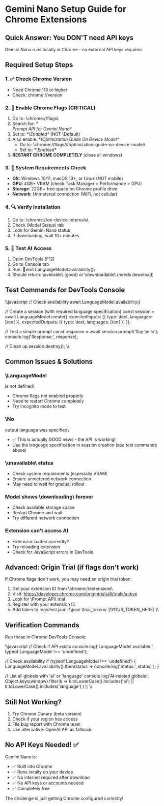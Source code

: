 # Gemini Nano Setup Guide for Chrome Extensions

## Quick Answer: You DON'T need API keys

Gemini Nano runs locally in Chrome - no external API keys required.

## Required Setup Steps

### 1. ✅ Check Chrome Version

- Need Chrome 118 or higher
- Check: chrome://version

### 2. 🚩 Enable Chrome Flags (CRITICAL)

1. Go to: \chrome://flags\
2. Search for: **\
Prompt
API
for
Gemini
Nano\**
3. Set to: **\Enabled\** (NOT \Default\)
4. Also enable: **\Optimization
Guide
On
Device
Model\**
   - Go to: \chrome://flags/#optimization-guide-on-device-model\
   - Set to: **\Enabled\**
5. **RESTART CHROME COMPLETELY** (close all windows)

### 3. 💾 System Requirements Check

- **OS**: Windows 10/11, macOS 13+, or Linux (NOT mobile)
- **GPU**: 4GB+ VRAM (check Task Manager > Performance > GPU)
- **Storage**: 22GB+ free space on Chrome profile drive
- **Network**: Unmetered connection (WiFi, not cellular)

### 4. 🔍 Verify Installation

1. Go to: \chrome://on-device-internals\
2. Check \Model
Status\ tab
3. Look for Gemini Nano status
4. If downloading, wait 10+ minutes

### 5. 🧪 Test AI Access

1. Open DevTools (F12)
2. Go to Console tab
3. Run: \wait LanguageModel.availability()\
4. Should return: \available\ (good) or \downloadable\ (needs download)

## Test Commands for DevTools Console

\\\javascript
// Check availability
await LanguageModel.availability()

// Create a session (with required language specification)
const session = await LanguageModel.create({
  expectedInputs: [{ type: \text\, languages: [\en\] }],
  expectedOutputs: [{ type: \text\, languages: [\en\] }]
});

// Test a simple prompt
const response = await session.prompt('Say hello');
console.log('Response:', response);

// Clean up
session.destroy();
\\\

## Common Issues & Solutions

### \LanguageModel
is
not
defined\

- Chrome flags not enabled properly
- Need to restart Chrome completely
- Try incognito mode to test

### \No
output
language
was
specified\

- ✅ This is actually GOOD news - the API is working!
- Use the language specification in session creation (see test commands above)

### \unavailable\ status

- Check system requirements (especially VRAM)
- Ensure unmetered network connection
- May need to wait for gradual rollout

### Model shows \downloading\ forever

- Check available storage space
- Restart Chrome and wait
- Try different network connection

### Extension can't access AI

- Extension loaded correctly?
- Try reloading extension
- Check for JavaScript errors in DevTools

## Advanced: Origin Trial (if flags don't work)

If Chrome flags don't work, you may need an origin trial token:

1. Get your extension ID from \chrome://extensions\
2. Visit: https://developer.chrome.com/origintrials/#/trials/active
3. Look for \Prompt
API\ trial
4. Register with your extension ID
5. Add token to manifest.json:
   \\\json
   \trial_tokens\: [\YOUR_TOKEN_HERE\]
   \\\

## Verification Commands

Run these in Chrome DevTools Console:

\\\javascript
// Check if API exists
console.log('LanguageModel available:', typeof LanguageModel !== 'undefined');

// Check availability
if (typeof LanguageModel !== 'undefined') {
  LanguageModel.availability().then(status => 
    console.log('Status:', status)
  );
}

// List all globals with 'ai' or 'language'
console.log('AI-related globals:', 
  Object.keys(window).filter(k => 
    k.toLowerCase().includes('ai') || 
    k.toLowerCase().includes('language')
  )
);
\\\

## Still Not Working?

1. Try Chrome Canary (beta version)
2. Check if your region has access
3. File bug report with Chrome team
4. Use alternative: OpenAI API as fallback

## No API Keys Needed! ✅

Gemini Nano is:

- ✅ Built into Chrome
- ✅ Runs locally on your device
- ✅ No internet required after download
- ✅ No API keys or accounts needed
- ✅ Completely free

The challenge is just getting Chrome configured correctly!

